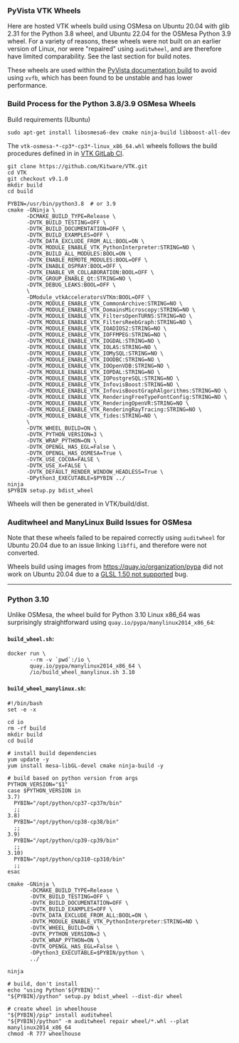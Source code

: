 ### PyVista VTK Wheels

Here are hosted VTK wheels build using OSMesa on Ubuntu 20.04 with glib 2.31 for the Python 3.8 wheel, and Ubuntu 22.04 for the OSMesa Python 3.9 wheel. For a variety of reasons, these wheels were not built on an earlier version of Linux, nor were "repaired" using ``auditwheel``, and are therefore have limited comparability.  See the last section for build notes.

These wheels are used within the [PyVista documentation build](https://github.com/pyvista/pyvista/blob/main/.github/workflows/docs.yml) to avoid using ``xvfb``, which has been found to be unstable and has lower performance.

### Build Process for the Python 3.8/3.9 OSMesa Wheels

Build requirements (Ubuntu)
```
sudo apt-get install libosmesa6-dev cmake ninja-build libboost-all-dev
```

The `vtk-osmesa-*-cp3*-cp3*-linux_x86_64.whl` wheels follows the build procedures
defined in in [VTK GitLab CI](https://gitlab.kitware.com/vtk/vtk/-/tree/master/.gitlab/ci).

```
git clone https://github.com/Kitware/VTK.git
cd VTK
git checkout v9.1.0
mkdir build
cd build

PYBIN=/usr/bin/python3.8  # or 3.9
cmake -GNinja \
      -DCMAKE_BUILD_TYPE=Release \
      -DVTK_BUILD_TESTING=OFF \
      -DVTK_BUILD_DOCUMENTATION=OFF \
      -DVTK_BUILD_EXAMPLES=OFF \
      -DVTK_DATA_EXCLUDE_FROM_ALL:BOOL=ON \
      -DVTK_MODULE_ENABLE_VTK_PythonInterpreter:STRING=NO \
      -DVTK_BUILD_ALL_MODULES:BOOL=ON \
      -DVTK_ENABLE_REMOTE_MODULES:BOOL=OFF \
      -DVTK_ENABLE_OSPRAY:BOOL=OFF \
      -DVTK_ENABLE_VR_COLLABORATION:BOOL=OFF \
      -DVTK_GROUP_ENABLE_Qt:STRING=NO \
      -DVTK_DEBUG_LEAKS:BOOL=OFF \
      \
      -DModule_vtkAcceleratorsVTKm:BOOL=OFF \
      -DVTK_MODULE_ENABLE_VTK_CommonArchive:STRING=NO \
      -DVTK_MODULE_ENABLE_VTK_DomainsMicroscopy:STRING=NO \
      -DVTK_MODULE_ENABLE_VTK_FiltersOpenTURNS:STRING=NO \
      -DVTK_MODULE_ENABLE_VTK_FiltersReebGraph:STRING=NO \
      -DVTK_MODULE_ENABLE_VTK_IOADIOS2:STRING=NO \
      -DVTK_MODULE_ENABLE_VTK_IOFFMPEG:STRING=NO \
      -DVTK_MODULE_ENABLE_VTK_IOGDAL:STRING=NO \
      -DVTK_MODULE_ENABLE_VTK_IOLAS:STRING=NO \
      -DVTK_MODULE_ENABLE_VTK_IOMySQL:STRING=NO \
      -DVTK_MODULE_ENABLE_VTK_IOODBC:STRING=NO \
      -DVTK_MODULE_ENABLE_VTK_IOOpenVDB:STRING=NO \
      -DVTK_MODULE_ENABLE_VTK_IOPDAL:STRING=NO \
      -DVTK_MODULE_ENABLE_VTK_IOPostgreSQL:STRING=NO \
      -DVTK_MODULE_ENABLE_VTK_InfovisBoost:STRING=NO \
      -DVTK_MODULE_ENABLE_VTK_InfovisBoostGraphAlgorithms:STRING=NO \
      -DVTK_MODULE_ENABLE_VTK_RenderingFreeTypeFontConfig:STRING=NO \
      -DVTK_MODULE_ENABLE_VTK_RenderingOpenVR:STRING=NO \
      -DVTK_MODULE_ENABLE_VTK_RenderingRayTracing:STRING=NO \
      -DVTK_MODULE_ENABLE_VTK_fides:STRING=NO \
      \
      -DVTK_WHEEL_BUILD=ON \
      -DVTK_PYTHON_VERSION=3 \
      -DVTK_WRAP_PYTHON=ON \
      -DVTK_OPENGL_HAS_EGL=False \
      -DVTK_OPENGL_HAS_OSMESA=True \
      -DVTK_USE_COCOA=FALSE \
      -DVTK_USE_X=FALSE \
      -DVTK_DEFAULT_RENDER_WINDOW_HEADLESS=True \
      -DPython3_EXECUTABLE=$PYBIN ../
ninja
$PYBIN setup.py bdist_wheel
```

Wheels will then be generated in VTK/build/dist.


### Auditwheel and ManyLinux Build Issues for OSMesa

Note that these wheels failed to be repaired correctly using ``auditwheel`` for Ubuntu 20.04 due to an issue linking ``libffi``, and therefore were not converted.

Wheels build using images from https://quay.io/organization/pypa did not work on Ubuntu 20.04 due to a [GLSL 1.50 not supported](https://discourse.vtk.org/t/error-glsl-1-50-is-not-supported/1444) bug.

---

### Python 3.10

Unlike OSMesa, the wheel build for Python 3.10 Linux x86_64 was surprisingly
straightforward using `quay.io/pypa/manylinux2014_x86_64`:

#### `build_wheel.sh`:
```
docker run \
       --rm -v `pwd`:/io \
       quay.io/pypa/manylinux2014_x86_64 \
       /io/build_wheel_manylinux.sh 3.10

```

#### `build_wheel_manylinux.sh`:

```
#!/bin/bash
set -e -x

cd io
rm -rf build
mkdir build
cd build

# install build dependencies
yum update -y
yum install mesa-libGL-devel cmake ninja-build -y

# build based on python version from args
PYTHON_VERSION="$1"
case $PYTHON_VERSION in
3.7)
  PYBIN="/opt/python/cp37-cp37m/bin"
  ;;
3.8)
  PYBIN="/opt/python/cp38-cp38/bin"
  ;;
3.9)
  PYBIN="/opt/python/cp39-cp39/bin"
  ;;
3.10)
  PYBIN="/opt/python/cp310-cp310/bin"
  ;;
esac

cmake -GNinja \
       -DCMAKE_BUILD_TYPE=Release \
       -DVTK_BUILD_TESTING=OFF \
       -DVTK_BUILD_DOCUMENTATION=OFF \
       -DVTK_BUILD_EXAMPLES=OFF \
       -DVTK_DATA_EXCLUDE_FROM_ALL:BOOL=ON \
       -DVTK_MODULE_ENABLE_VTK_PythonInterpreter:STRING=NO \
       -DVTK_WHEEL_BUILD=ON \
       -DVTK_PYTHON_VERSION=3 \
       -DVTK_WRAP_PYTHON=ON \
       -DVTK_OPENGL_HAS_EGL=False \
       -DPython3_EXECUTABLE=$PYBIN/python \
       ../

ninja

# build, don't install
echo "using Python'${PYBIN}'"
"${PYBIN}/python" setup.py bdist_wheel --dist-dir wheel

# create wheel in wheelhouse
"${PYBIN}/pip" install auditwheel
"${PYBIN}/python" -m auditwheel repair wheel/*.whl --plat manylinux2014_x86_64
chmod -R 777 wheelhouse
```
